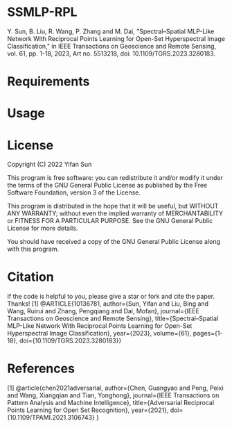 # SSMLP-RPL
Y. Sun, B. Liu, R. Wang, P. Zhang and M. Dai, "Spectral–Spatial MLP-Like Network With Reciprocal Points Learning for Open-Set Hyperspectral Image Classification," in IEEE Transactions on Geoscience and Remote Sensing, vol. 61, pp. 1-18, 2023, Art no. 5513218, doi: 10.1109/TGRS.2023.3280183.

# Requirements

# Usage



# License
Copyright (C) 2022 Yifan Sun

This program is free software: you can redistribute it and/or modify it under the terms of the GNU General Public License as published by the Free Software Foundation, version 3 of the License.

This program is distributed in the hope that it will be useful, but WITHOUT ANY WARRANTY; without even the implied warranty of MERCHANTABILITY or FITNESS FOR A PARTICULAR PURPOSE. See the GNU General Public License for more details.

You should have received a copy of the GNU General Public License along with this program.

# Citation
If the code is helpful to you, please give a star or fork and cite the paper. Thanks!
[1] @ARTICLE{10136781,
  author={Sun, Yifan and Liu, Bing and Wang, Ruirui and Zhang, Pengqiang and Dai, Mofan},
  journal={IEEE Transactions on Geoscience and Remote Sensing}, 
  title={Spectral–Spatial MLP-Like Network With Reciprocal Points Learning for Open-Set Hyperspectral Image Classification}, 
  year={2023},
  volume={61},
  pages={1-18},
  doi={10.1109/TGRS.2023.3280183}}

# References
[1] @article{chen2021adversarial,
  author={Chen, Guangyao and Peng, Peixi and Wang, Xiangqian and Tian, Yonghong},
  journal={IEEE Transactions on Pattern Analysis and Machine Intelligence}, 
  title={Adversarial Reciprocal Points Learning for Open Set Recognition}, 
  year={2021},
  doi={10.1109/TPAMI.2021.3106743}
}
